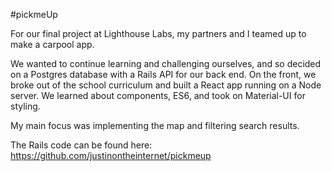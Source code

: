 #pickmeUp

For our final project at Lighthouse Labs, my partners and I teamed up to make a carpool app.

We wanted to continue learning and challenging ourselves, and so decided on a Postgres database with a Rails API for our back end. On the front, we broke out of the school curriculum and built a React app running on a Node server. We learned about components, ES6, and took on Material-UI for styling.

My main focus was implementing the map and filtering search results.

The Rails code can be found here: https://github.com/justinontheinternet/pickmeup

